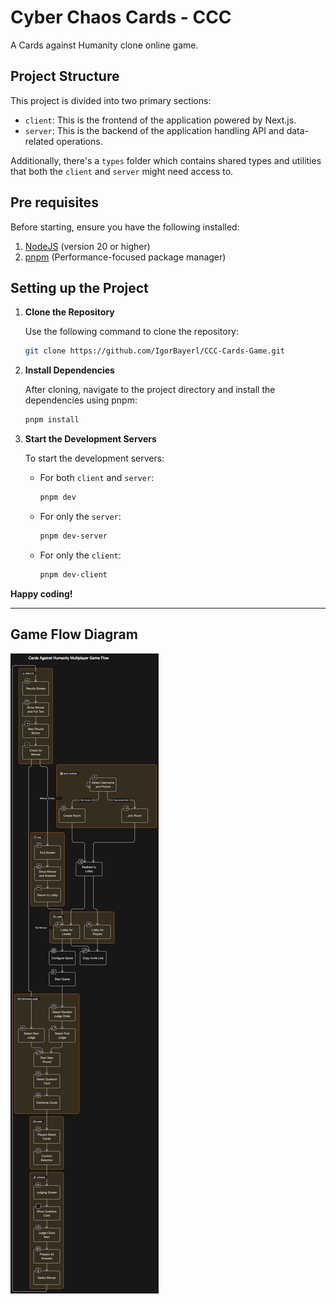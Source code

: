 # Cyber Chaos Cards - CCC

A Cards against Humanity clone online game.

## Project Structure

This project is divided into two primary sections:

- `client`: This is the frontend of the application powered by Next.js.
- `server`: This is the backend of the application handling API and data-related operations.

Additionally, there's a `types` folder which contains shared types and utilities that both the `client` and `server` might need access to.



## Pre requisites

Before starting, ensure you have the following installed:

1. [NodeJS](https://nodejs.org/en/download/) (version 20 or higher)
2. [pnpm](https://pnpm.io/installation) (Performance-focused package manager)

## Setting up the Project

1. **Clone the Repository**

   Use the following command to clone the repository:

   ```bash
   git clone https://github.com/IgorBayerl/CCC-Cards-Game.git
   ```

2. **Install Dependencies**

   After cloning, navigate to the project directory and install the dependencies using pnpm:

   ```bash
   pnpm install
   ```

3. **Start the Development Servers**

   To start the development servers:

   - For both `client` and `server`:

     ```bash
     pnpm dev
     ```

   - For only the `server`:

     ```bash
     pnpm dev-server
     ```

   - For only the `client`:

     ```bash
     pnpm dev-client
     ```



**Happy coding!**

---

## Game Flow Diagram

![Game Flow Diagram](./docs/game_flow.svg)
